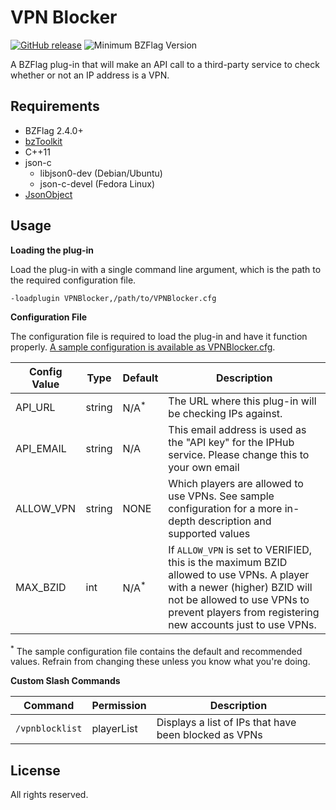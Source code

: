 # VPN Blocker

[![GitHub release](https://img.shields.io/badge/release-v1.0.1-blue.svg)](https://github.com/USERNAME/REPO/releases/latest)
![Minimum BZFlag Version](https://img.shields.io/badge/BZFlag-v2.4.0+-blue.svg)

A BZFlag plug-in that will make an API call to a third-party service to check whether or not an IP address is a VPN.

## Requirements

- BZFlag 2.4.0+
- [bzToolkit](https://github.com/allejo/bztoolkit)
- C++11
- json-c
  - libjson0-dev (Debian/Ubuntu)
  - json-c-devel (Fedora Linux)
- [JsonObject](https://github.com/allejo/JsonObject)

## Usage

**Loading the plug-in**

Load the plug-in with a single command line argument, which is the path to the required configuration file.

```
-loadplugin VPNBlocker,/path/to/VPNBlocker.cfg
```

**Configuration File**

The configuration file is required to load the plug-in and have it function properly. [A sample configuration is available as VPNBlocker.cfg](https://github.com/allejo/VPNBlocker/blob/master/VPNBlocker.cfg).

| Config Value | Type | Default | Description |
| ------------ | ---- | ------- | ----------- |
| API_URL | string | N/A<sup>*</sup> | The URL where this plug-in will be checking IPs against. |
| API_EMAIL | string | N/A | This email address is used as the "API key" for the IPHub service. Please change this to your own email |
| ALLOW_VPN | string | NONE | Which players are allowed to use VPNs. See sample configuration for a more in-depth description and supported values |
| MAX_BZID | int | N/A<sup>*</sup> | If `ALLOW_VPN` is set to VERIFIED, this is the maximum BZID allowed to use VPNs. A player with a newer (higher) BZID will not be allowed to use VPNs to prevent players from registering new accounts just to use VPNs. |

<sup>*</sup> The sample configuration file contains the default and recommended values. Refrain from changing these unless you know what you're doing.

**Custom Slash Commands**

| Command | Permission | Description |
| ------- | ---------- | ----------- |
| `/vpnblocklist` | playerList | Displays a list of IPs that have been blocked as VPNs |

## License

All rights reserved.
